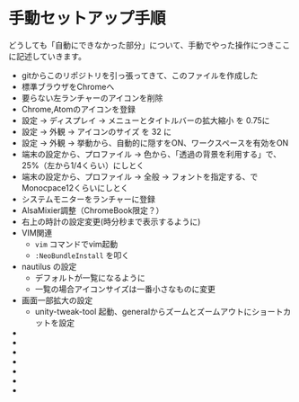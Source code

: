 # 手動セットアップ手順

どうしても「自動にできなかった部分」について、手動でやった操作につきここに記述していきます。

+ gitからこのリポジトリを引っ張ってきて、このファイルを作成した
+ 標準ブラウザをChromeへ
+ 要らない左ランチャーのアイコンを削除
+ Chrome,Atomのアイコンを登録
+ 設定 → ディスプレイ → メニューとタイトルバーの拡大縮小 を 0.75に
+ 設定 → 外観 → アイコンのサイズ を 32 に
+ 設定 → 外観 → 挙動から、自動的に隠すをON、ワークスペースを有効をON
+ 端末の設定から、プロファイル → 色から、「透過の背景を利用する」で、25%（左から1/4くらい）にしとく
+ 端末の設定から、プロファイル → 全般 → フォントを指定する、でMonocpace12くらいにしとく
+ システムモニターをランチャーに登録
+ AlsaMixier調整（ChromeBook限定？）
+ 右上の時計の設定変更(時分秒まで表示するように)
+ VIM関連
  + `vim` コマンドでvim起動
  + `:NeoBundleInstall` を叩く
+ nautilus の設定
  + デフォルトが一覧になるように
  + 一覧の場合アイコンサイズは一番小さなものに変更
+ 画面一部拡大の設定
  + unity-tweak-tool 起動、generalからズームとズームアウトにショートカットを設定 
+
+
+
+
+
+
+
